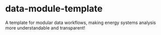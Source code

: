 # data-module-template
A template for modular data workflows, making energy systems analysis more understandable and transparent!
